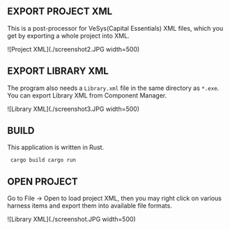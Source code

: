 
EXPORT PROJECT XML
------------------
This is a post-processor for VeSys(Capital Essentials) XML files, which you get by exporting a whole project into XML.

![Project XML](./screenshot2.JPG width=500)

EXPORT LIBRARY XML
-------------------
The program also needs a `Library.xml` file in the same directory as `*.exe`. You can export Library XML from Component Manager.


![Library XML](./screenshot3.JPG width=500)

BUILD
-----

This application is written in Rust.

`
cargo build
cargo run`


OPEN PROJECT
------------

Go to File -> Open to load project XML, then you may right click on various harness items and export them into available file formats.

![Library XML](./screenshot.JPG width=500)




